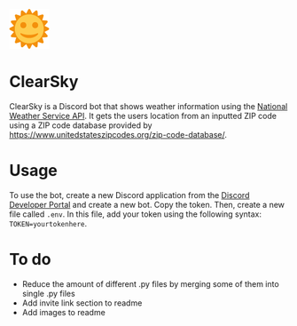 ![Sun with face emoji](https://raw.githubusercontent.com/twitter/twemoji/master/assets/72x72/1f31e.png)
# ClearSky
ClearSky is a Discord bot that shows weather information using the [National Weather Service API](https://www.weather.gov/documentation/services-web-api). It gets the users location from an inputted ZIP code using a ZIP code database provided by https://www.unitedstateszipcodes.org/zip-code-database/.
# Usage
To use the bot, create a new Discord application from the [Discord Developer Portal](https://discord.com/developersc) and create a new bot. Copy the token. Then, create a new file called `.env`. In this file, add your token using the following syntax: `TOKEN=yourtokenhere`. 
# To do
- Reduce the amount of different .py files by merging some of them into single .py files
- Add invite link section to readme
- Add images to readme
